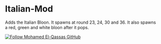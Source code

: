 # Italian-Mod
Adds the Italian Bloon. It spawns at round 23, 24, 30 and 36. It also spawns a red, green and white bloon after it pops.

[![Follow Mohamed El-Qassas GitHub](https://avatars.githubusercontent.com/u/49816567?s=96&v=4)](https://github.com/melqassas/)
